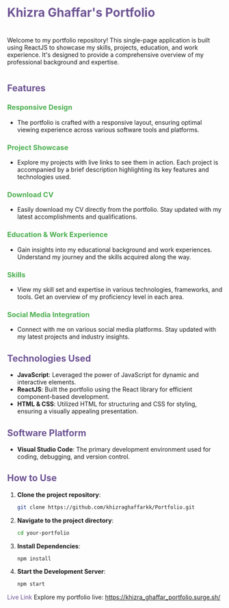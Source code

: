 # <span style="color:#6e5494">Khizra Ghaffar's Portfolio</span>

# <div style="text-align: justify;">
Welcome to my portfolio repository! This single-page application is built using ReactJS to showcase my skills, projects, education, and work experience. It's designed to provide a comprehensive overview of my professional background and expertise.
# </div>
## <span style="color:#6e5494">Features</span>

### <span style="color:#4caf50">Responsive Design</span>
   - The portfolio is crafted with a responsive layout, ensuring optimal viewing experience across various software tools and platforms.
     
### <span style="color:#4caf50">Project Showcase</span>
   - Explore my projects with live links to see them in action. Each project is accompanied by a brief description highlighting its key features and technologies used.
     
### <span style="color:#4caf50">Download CV</span>
   - Easily download my CV directly from the portfolio. Stay updated with my latest accomplishments and qualifications.

### <span style="color:#4caf50">Education & Work Experience</span>
   - Gain insights into my educational background and work experiences. Understand my journey and the skills acquired along the way.

### <span style="color:#4caf50">Skills</span>
   - View my skill set and expertise in various technologies, frameworks, and tools. Get an overview of my proficiency level in each area.

### <span style="color:#4caf50">Social Media Integration</span>
   - Connect with me on various social media platforms. Stay updated with my latest projects and industry insights.

## <span style="color:#6e5494">Technologies Used</span>

- **JavaScript**: Leveraged the power of JavaScript for dynamic and interactive elements.
- **ReactJS**: Built the portfolio using the React library for efficient component-based development.
- **HTML & CSS**: Utilized HTML for structuring and CSS for styling, ensuring a visually appealing presentation.

## <span style="color:#6e5494">Software Platform</span>

- **Visual Studio Code**: The primary development environment used for coding, debugging, and version control.

## <span style="color:#6e5494">How to Use</span>

1. **Clone the project repository**:
   ```bash
   git clone https://github.com/khizraghaffarkk/Portfolio.git
2. **Navigate to the project directory**:
   ```bash
   cd your-portfolio
3. **Install Dependencies**:
   ```bash
   npm install
4. **Start the Development Server**:
   ```bash
   npm start

<span style="color:#6e5494">Live Link</span>
Explore my portfolio live: https://khizra_ghaffar_portfolio.surge.sh/
